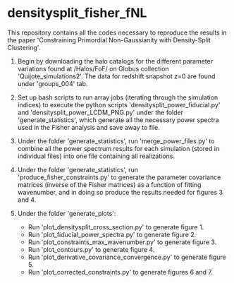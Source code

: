# densitysplit_fisher_fNL
This repository contains all the codes necessary to reproduce the results in the paper 'Constraining Primordial Non-Gaussianity with Density-Split Clustering'.

1) Begin by downloading the halo catalogs for the different parameter variations found at /Halos/FoF/ on Globus collection 'Quijote_simulations2'. The data for redshift snapshot z=0 are found under 'groups_004' tab.

2) Set up bash scripts to run array jobs (iterating through the simulation indices) to execute the python scripts 'densitysplit_power_fiducial.py' and 'densitysplit_power_LCDM_PNG.py' under the folder 'generate_statistics', which generate all the necessary power spectra used in the Fisher analysis and save away to file.

3) Under the folder 'generate_statistics', run 'merge_power_files.py' to combine all the power spectrum results for each simulation (stored in individual files) into one file containing all realizations.

4) Under the folder 'generate_statistics', run 'produce_fisher_constraints.py' to generate the parameter covariance matrices (inverse of the Fisher matrices) as a function of fitting wavenumber, and in doing so produce the results needed for figures 3 and 4.

5) Under the folder 'generate_plots':
   - Run 'plot_densitysplit_cross_section.py' to generate figure 1.
   - Run 'plot_fiducial_power_spectra.py' to generate figure 2.
   - Run 'plot_constraints_max_wavenumber.py' to generate figure 3.
   - Run 'plot_contours.py' to generate figure 4.
   - Run 'plot_derivative_covariance_convergence.py' to generate figure 5.
   - Run 'plot_corrected_constraints.py' to generate figures 6 and 7.
